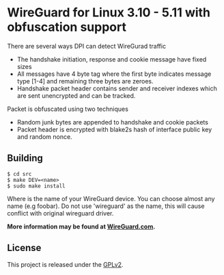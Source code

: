 # WireGuard for Linux 3.10 - 5.11 with obfuscation support

There are several ways DPI can detect WireGurad traffic

- The handshake initiation, response and cookie message have fixed sizes
- All messages have 4 byte tag where the first byte indicates message type [1-4] and remaining three bytes are zeroes.
- Handshake packet header contains sender and receiver indexes which are sent unencrypted and can be tracked.

Packet is obfuscated using two techniques

- Random junk bytes are appended to handshake and cookie packets
- Packet header is encrypted with blake2s hash of interface public key and random nonce.

## Building

    $ cd src
    $ make DEV=<name>
    $ sudo make install

Where <name> is the name of your WireGuard device. You can choose almost any name (e.g foobar).
Do not use 'wireguard' as the name, this will cause conflict with original wireguard driver.

**More information may be found at [WireGuard.com](https://www.wireguard.com/).**

## License

This project is released under the [GPLv2](COPYING).
